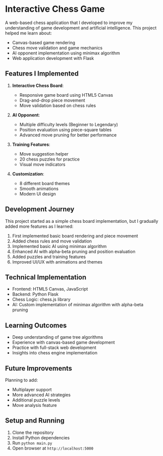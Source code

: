 # Interactive Chess Game

A web-based chess application that I developed to improve my understanding of game development and artificial intelligence. This project helped me learn about:
- Canvas-based game rendering
- Chess move validation and game mechanics
- AI opponent implementation using minimax algorithm
- Web application development with Flask

## Features I Implemented

1. **Interactive Chess Board**: 
   - Responsive game board using HTML5 Canvas
   - Drag-and-drop piece movement
   - Move validation based on chess rules

2. **AI Opponent**:
   - Multiple difficulty levels (Beginner to Legendary)
   - Position evaluation using piece-square tables
   - Advanced move pruning for better performance

3. **Training Features**:
   - Move suggestion helper
   - 20 chess puzzles for practice
   - Visual move indicators

4. **Customization**:
   - 8 different board themes
   - Smooth animations
   - Modern UI design

## Development Journey

This project started as a simple chess board implementation, but I gradually added more features as I learned:

1. First implemented basic board rendering and piece movement
2. Added chess rules and move validation
3. Implemented basic AI using minimax algorithm
4. Enhanced AI with alpha-beta pruning and position evaluation
5. Added puzzles and training features
6. Improved UI/UX with animations and themes

## Technical Implementation

- Frontend: HTML5 Canvas, JavaScript
- Backend: Python Flask
- Chess Logic: chess.js library
- AI: Custom implementation of minimax algorithm with alpha-beta pruning

## Learning Outcomes

- Deep understanding of game tree algorithms
- Experience with canvas-based game development
- Practice with full-stack web development
- Insights into chess engine implementation

## Future Improvements

Planning to add:
- Multiplayer support
- More advanced AI strategies
- Additional puzzle levels
- Move analysis feature

## Setup and Running

1. Clone the repository
2. Install Python dependencies
3. Run `python main.py`
4. Open browser at `http://localhost:5000`
